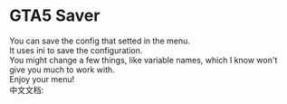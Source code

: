 # GTA5 Saver
You can save the config that setted in the menu.  
It uses ini to save the configuration.  
You might change a few things, like variable names, which I know won't give you much to work with.    
Enjoy your menu!  
中文文档:
